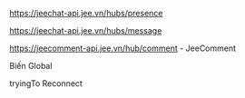 https://jeechat-api.jee.vn/hubs/presence

https://jeechat-api.jee.vn/hubs/message

https://jeecomment-api.jee.vn/hub/comment       - JeeComment

Biến Global 

tryingTo
Reconnect